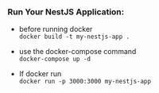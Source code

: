 ### Run Your NestJS Application:

- before running docker  
  `docker build -t my-nestjs-app .`

- use the docker-compose command  
  `docker-compose up -d`

- If docker run  
  `docker run -p 3000:3000 my-nestjs-app`
